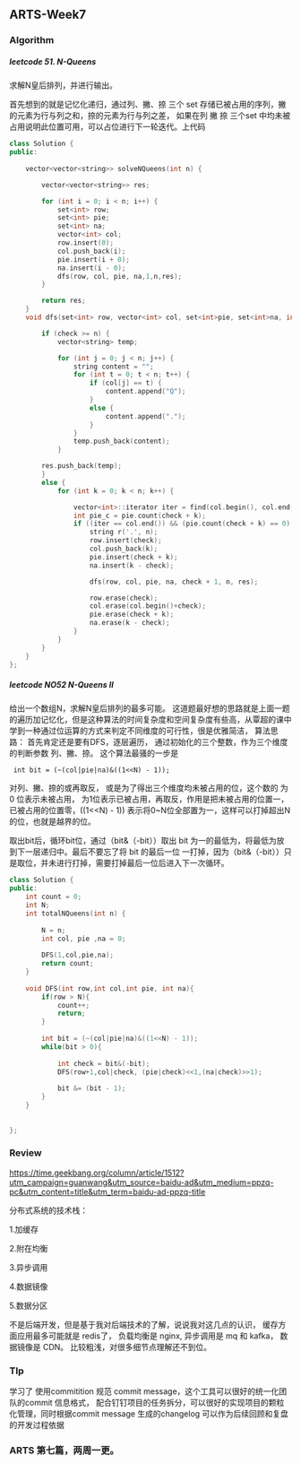 ## ARTS-Week7



### Algorithm

##### leetcode 51. N-Queens 

求解N皇后排列，并进行输出。

首先想到的就是记忆化递归，通过列、撇、捺 三个 set 存储已被占用的序列，撇的元素为行与列之和，捺的元素为行与列之差， 如果在列 撇 捺 三个set 中均未被占用说明此位置可用，可以占位进行下一轮迭代。上代码



```c++
class Solution {
public:
    
    vector<vector<string>> solveNQueens(int n) {

        vector<vector<string>> res;

        for (int i = 0; i < n; i++) {
            set<int> row;
            set<int> pie;
            set<int> na;
            vector<int> col;
            row.insert(0);
            col.push_back(i);
            pie.insert(i + 0);
            na.insert(i - 0);
            dfs(row, col, pie, na,1,n,res);
        }

        return res;
    }
    void dfs(set<int> row, vector<int> col, set<int>pie, set<int>na, int check, int n, vector<vector<string>> &res) {

        if (check >= n) {
            vector<string> temp;

            for (int j = 0; j < n; j++) {
                string content = "";
                for (int t = 0; t < n; t++) {
                    if (col[j] == t) {
                        content.append("Q");
                    }
                    else {
                        content.append(".");
                    }
                }
                temp.push_back(content);
            }

        res.push_back(temp);
        }
        else {
            for (int k = 0; k < n; k++) {

                vector<int>::iterator iter = find(col.begin(), col.end(), k);
                int pie_c = pie.count(check + k);
                if ((iter == col.end()) && (pie.count(check + k) == 0) && (na.count(k - check) == 0)) {
                    string r('.', n);
                    row.insert(check);
                    col.push_back(k);
                    pie.insert(check + k);
                    na.insert(k - check);

                    dfs(row, col, pie, na, check + 1, n, res);

                    row.erase(check);
                    col.erase(col.begin()+check);
                    pie.erase(check + k);
                    na.erase(k - check);
                }
            }
        }
    }
};
```

##### leetcode NO52  N-Queens II 

 给出一个数组N，求解N皇后排列的最多可能。 这道题最好想的思路就是上面一题的遍历加记忆化，但是这种算法的时间复杂度和空间复杂度有些高，从覃超的课中学到一种通过位运算的方式来判定不同维度的可行性，很是优雅简洁， 算法思路： 首先肯定还是要有DFS，逐层遍历， 通过初始化的三个整数，作为三个维度的判断参数 列、撇、捺。 这个算法最骚的一步是

```
 int bit = (~(col|pie|na)&((1<<N) - 1)); 
```

对列、撇、捺的或再取反， 或是为了得出三个维度均未被占用的位，这个数的 为 0 位表示未被占用， 为1位表示已被占用，再取反，作用是把未被占用的位置一， 已被占用的位置零，((1<<N) - 1)) 表示将0~N位全部置为一，这样可以打掉超出N的位，也就是越界的位。

取出bit后，循环bit位，通过（bit&（-bit））取出 bit 为一的最低为，将最低为放到下一层递归中。最后不要忘了将 bit 的最后一位 一打掉，因为（bit&（-bit））只是取位，并未进行打掉，需要打掉最后一位后进入下一次循环。

```c++
class Solution {
public:
    int count = 0;
    int N;
    int totalNQueens(int n) {
        
        N = n;
        int col, pie ,na = 0;
        
        DFS(1,col,pie,na);
        return count;
    }
    
    void DFS(int row,int col,int pie, int na){
        if(row > N){
            count++;
            return;
        }
            
        int bit = (~(col|pie|na)&((1<<N) - 1));
        while(bit > 0){
            
            int check = bit&(-bit);
            DFS(row+1,col|check, (pie|check)<<1,(na|check)>>1);
            
            bit &= (bit - 1);
        }
    }
    
    
};
```
### Review

https://time.geekbang.org/column/article/1512?utm_campaign=guanwang&utm_source=baidu-ad&utm_medium=ppzq-pc&utm_content=title&utm_term=baidu-ad-ppzq-title

分布式系统的技术栈：

1.加缓存

2.附在均衡

3.异步调用

4.数据镜像

5.数据分区

不是后端开发，但是基于我对后端技术的了解，说说我对这几点的认识， 缓存方面应用最多可能就是 redis了， 负载均衡是 nginx, 异步调用是 mq 和 kafka， 数据镜像是 CDN。 比较粗浅，对很多细节点理解还不到位。

### TIp

学习了 使用commitition 规范 commit message，这个工具可以很好的统一化团队的commit 信息格式， 配合钉钉项目的任务拆分，可以很好的实现项目的颗粒化管理，同时根据commit message 生成的changelog 可以作为后续回顾和复盘的开发过程依据





### ARTS 第七篇，两周一更。

